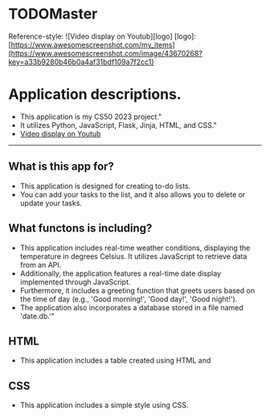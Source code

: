 # TODOMaster
Reference-style: 
![Video display on Youtub][logo]
[logo]:[https://www.awesomescreenshot.com/my_items](https://www.awesomescreenshot.com/image/43670268?key=a33b9280b46b0a4af31bdf109a7f2cc1)

# Application descriptions.
- This application is my CS50 2023 project."
- It utilizes Python, JavaScript, Flask, Jinja, HTML, and CSS."
- [Video display on Youtub](https://www.youtube.com/watch?v=Z-_5aCWKsu0)

------
## What is this app for?
- This application is designed for creating to-do lists.
- You can add your tasks to the list, and it also allows you to delete or update your tasks.
## What functons is including?
- This application includes real-time weather conditions, displaying the temperature in degrees Celsius. It utilizes JavaScript to retrieve data from an API.
- Additionally, the application features a real-time date display implemented through JavaScript.
- Furthermore, it includes a greeting function that greets users based on the time of day (e.g., 'Good morning!', 'Good day!', 'Good night!').
- The application also incorporates a database stored in a file named 'date.db.'"

## HTML
- This application includes a table created using HTML and 

## CSS
- This application includes a simple style using CSS.





